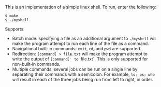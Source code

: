This is an implementation of a simple linux shell. To run, enter the following:
```
$ make
$ ./myshell
```

Supports:

- Batch mode: specifying a file as an additional argument to `./myshell` will
make the program attempt to run each line of the file as a command.
- Navigational built-in commands: `exit`, `cd`, and `pwd` are supported.
- Redirection: `[command] > file.txt` will make the program attempt to write the
output of `[command]' to `file.txt`. This is only supported for non-built-in commands.
- Multiple commands: several jobs can be run on a single line by separating their
commands with a semicolon. For example, `ls; ps; who` will result in each of the 
three jobs being run from left to right, in order.
